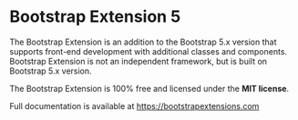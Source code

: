 # Bootstrap Extension 5
The Bootstrap Extension is an addition to the Bootstrap 5.x version that supports front-end development with additional classes and components. Bootstrap Extension is not an independent framework, but is built on Bootstrap 5.x version.

The Bootstrap Extension is 100% free and licensed under the **MIT license**.

Full documentation is available at https://bootstrapextensions.com
